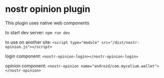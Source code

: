 # nostr opinion plugin

This plugin uses native web components

to start dev server: `npm run dev`

to use on another site:
`<script type="module" src="/dist/nostr-opinion.js"></script>`

login component:
`<nostr-opinion-login></nostr-opinion-login>`

opinion component:
`<nostr-opinion name="android/com.mycelium.wallet"></nostr-opinion>`

